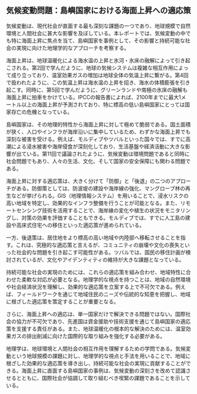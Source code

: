 ## 気候変動問題：島嶼国家における海面上昇への適応策

気候変動は、現代社会が直面する最も深刻な課題の一つであり、地球規模で自然環境と人間社会に甚大な影響を及ぼしている。本レポートでは、気候変動の中でも特に海面上昇に焦点を当て、島嶼国家を事例として、その影響と持続可能な社会の実現に向けた地理学的なアプローチを考察する。

海面上昇は、地球温暖化による海水温の上昇と氷河・氷床の融解によって引き起こされる。第2回で学んだように、地球の気候システムは複雑な相互作用によって成り立っており、温室効果ガスの増加は地球全体の気温上昇に繋がる。第4回で扱われたように、この気温上昇は海水温の上昇を招き、海水の体積膨張を引き起こす。同時に、第5回で学んだように、グリーンランドや南極の氷床の融解も海面上昇に拍車をかけている。IPCCの報告書によれば、2100年までに最大1メートル以上の海面上昇が予測されており、特に標高の低い島嶼国家にとっては国家存亡の危機となっている。

島嶼国家は、その地理的特性から海面上昇に対して極めて脆弱である。国土面積が狭く、人口やインフラが海岸沿いに集中しているため、わずかな海面上昇でも深刻な被害を受ける。例えば、モルディブやツバルといった国々では、すでに高潮による浸水被害や海岸侵食が深刻化しており、生活基盤や経済活動に大きな影響が出ている。第11回で議論されたように、気候変動は環境問題であると同時に社会問題でもあり、人々の生活、文化、そして国家の安全保障にも関わる問題である。

海面上昇に対する適応策は、大きく分けて「防御」と「後退」の二つのアプローチがある。防御策としては、防波堤の建設や海岸線の強化、マングローブ林の再生などが挙げられる。GIS（地理情報システム）を用いることで、浸水リスクの高い地域を特定し、効果的なインフラ整備を行うことが可能となる。また、リモートセンシング技術を活用することで、海岸線の変化や植生の状況をモニタリングし、対策の効果を評価することもできる。モルディブでは、すでに人工島の建設や高床式住宅への移住といった適応策が進められている。

一方、後退策は、居住地をより標高の高い地域や内陸部へ移転させることを指す。これは、究極的な適応策と言えるが、コミュニティの崩壊や文化の喪失といった社会的な問題を引き起こす可能性がある。ツバルでは、国民の移住計画が検討されているが、文化やアイデンティティの維持が大きな課題となっている。

持続可能な社会の実現のためには、これらの適応策を組み合わせ、地域特性に合わせた柔軟な対応が必要となる。地理学的な視点を持つことは、地域の自然環境や社会経済状況を理解し、効果的な適応策を立案する上で不可欠である。例えば、フィールドワークを通じて地域住民のニーズや伝統的な知恵を把握し、地域に根ざした適応策を策定することが重要となる。

さらに、海面上昇への適応は、単一国家だけで解決できる問題ではない。国際社会の協力が不可欠であり、先進国は資金援助や技術支援を通じて島嶼国家の適応策を支援する責任がある。また、地球温暖化の根本的な解決のためには、温室効果ガスの排出削減に向けた国際的な取り組みを強化する必要がある。

地理学は、地球環境と人間社会の相互作用を理解するための学問である。気候変動という地球規模の課題に対し、地理学的な視点と手法を用いることで、地域に根ざした効果的な適応策を導き出し、持続可能な社会の実現に貢献することができる。海面上昇に直面する島嶼国家の事例は、気候変動の深刻さを改めて認識させるとともに、国際社会が協調して取り組むべき喫緊の課題であることを示している。

